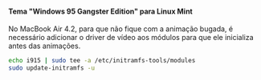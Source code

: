 #### Tema "Windows 95 Gangster Edition" para Linux Mint

No MacBook Air 4.2, para que não fique com a animação bugada, é necessário adicionar o driver de vídeo aos módulos para que ele inicializa antes das animações.

```bash
echo i915 | sudo tee -a /etc/initramfs-tools/modules
sudo update-initramfs -u
```
